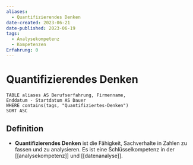 ```yaml
---
aliases:
  - Quantifizierendes Denken
date-created: 2023-06-21
date-published: 2023-06-19
tags:
  - Analysekompetenz
  - Kompetenzen
Erfahrung: 0
---
```

# Quantifizierendes Denken

```dataview
TABLE aliases AS Berufserfahrung, Firmenname,
Enddatum - Startdatum AS Dauer
WHERE contains(tags, "Quantifiziertes-Denken")
SORT ASC
```

## Definition

- **Quantifizierendes Denken** ist die Fähigkeit, Sachverhalte in Zahlen zu fassen und zu analysieren. Es ist eine Schlüsselkompetenz in der [[analysekompetenz]] und [[datenanalyse]].

